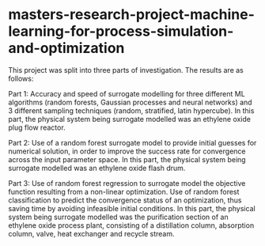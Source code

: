 # masters-research-project-machine-learning-for-process-simulation-and-optimization

This project was split into three parts of investigation. The results are as follows:

Part 1:
Accuracy and speed of surrogate modelling for three different ML algorithms (random forests, Gaussian processes and neural networks) and 3 different sampling techniques (random, stratified, latin hypercube).
In this part, the physical system being surrogate modelled was an ethylene oxide plug flow reactor.

Part 2: Use of a random forest surrogate model to provide initial guesses for numerical solution, in order to improve the success rate for convergence across the input parameter space.
In this part, the physical system being surrogate modelled was an ethylene oxide flash drum.

Part 3: Use of random forest regression to surrogate model the objective function resulting from a non-linear optimization. Use of random forest classification to predict the convergence status of an optimization, thus saving time by avoiding infeasible initial conditions.
In this part, the physical system being surrogate modelled was the purification section of an ethylene oxide process plant, consisting of a distillation column, absorption column, valve, heat exchanger and recycle stream.
